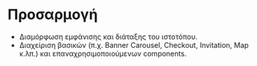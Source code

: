 # Προσαρμογή

* Διαμόρφωση εμφάνισης και διάταξης του ιστοτόπου.&#x20;
* Διαχείριση βασικών (π.χ. Banner Carousel, Checkout, Invitation, Map κ.λπ.) και επαναχρησιμοποιούμενων components.
